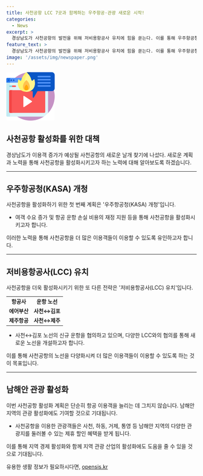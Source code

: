 ```yaml
---
title: 사천공항 LCC 7곳과 함께하는 우주항공·관광 새로운 시작!
categories:
  - News
excerpt: >
  경상남도가 사천공항의 발전을 위해 저비용항공사 유치에 힘을 쏟는다. 이를 통해 우주항공청 개청과 남해안 관광을 촉진하고자 하며, 이를 위해 7개 항공사와 협의 중이다. 또한, 사천↔김포 노선을 확대하고 신규 노선을 유치할 예정이며, 관광객들에게 혜택을 제공할 계획이다. 클릭해서 자세히 알아보세요! (요약문 150자)
feature_text: >
  경상남도가 사천공항의 발전을 위해 저비용항공사 유치에 힘을 쏟는다. 이를 통해 우주항공청 개청과 남해안 관광을 촉진하고자 하며, 이를 위해 7개 항공사와 협의 중이다. 또한, 사천↔김포 노선을 확대하고 신규 노선을 유치할 예정이며, 관광객들에게 혜택을 제공할 계획이다. 클릭해서 자세히 알아보세요! (요약문 150자)
image: '/assets/img/newspaper.png'
---
```


<p><img src="/assets/img/news.png" alt="rentncar 속보" /></p>

<h2>사천공항 활성화를 위한 대책</h2>

<p data-ke-size="size16">경상남도가 이용객 증가가 예상될 사천공항의 새로운 날개 찾기에 나섰다. 새로운 계획과 노력을 통해 사천공항을 활성화시키고자 하는 노력에 대해 알아보도록 하겠습니다.</p>

<hr>

<h2 data-ke-size="size26">우주항공청(KASA) 개청</h2>

<p>사천공항을 활성화하기 위한 첫 번째 계획은 '우주항공청(KASA) 개청'입니다.</p>

<ul>
  <li>여객 수요 증가 및 항공 운항 손실 비용의 재정 지원 등을 통해 사천공항을 활성화시키고자 합니다.</li>
</ul>

<p data-ke-size="size16">이러한 노력을 통해 사천공항을 더 많은 이용객들이 이용할 수 있도록 유인하고자 합니다.</p>

<hr>

<h2 data-ke-size="size26">저비용항공사(LCC) 유치</h2>

<p>사천공항을 더욱 활성화시키기 위한 또 다른 전략은 '저비용항공사(LCC) 유치'입니다.</p>

<table>
    <tr>
        <td style="text-align: center; height: 17px;"><b>항공사</b></td>
        <td style="text-align: center; height: 17px;"><b>운항 노선</b></td>
    </tr>
    <tr>
        <td style="text-align: center; height: 17px;"><b>에어부산</b></td>
        <td style="text-align: center; height: 17px;"><b>사천↔김포</b></td>
    </tr>
    <tr>
        <td style="text-align: center; height: 17px;"><b>제주항공</b></td>
        <td style="text-align: center; height: 17px;"><b>사천↔제주</b></td>
    </tr>
</table>

<ul>
  <li>사천↔김포 노선의 신규 운항을 협의하고 있으며, 다양한 LCC와의 협의를 통해 새로운 노선을 개설하고자 합니다.</li>
</ul>

<p data-ke-size="size16">이를 통해 사천공항의 노선을 다양화시켜 더 많은 이용객들이 이용할 수 있도록 하는 것이 목표입니다.</p>

<hr>

<h2 data-ke-size="size26">남해안 관광 활성화</h2>

<p>이번 사천공항 활성화 계획은 단순히 항공 이용객을 늘리는 데 그치지 않습니다. 남해안 지역의 관광 활성화에도 기여할 것으로 기대됩니다.</p>

<ul>
  <li>사천공항을 이용한 관광객들은 사천, 하동, 거제, 통영 등 남해안 지역의 다양한 관광지를 둘러볼 수 있는 제휴 할인 혜택을 받게 됩니다.</li>
</ul>

<p data-ke-size="size16">이를 통해 지역 경제 활성화와 함께 지역 관광 산업의 활성화에도 도움을 줄 수 있을 것으로 기대됩니다.</p>
유용한 생활 정보가 필요하시다면, <a href="https://opensis.kr" rel="dofollow">opensis.kr</a>


